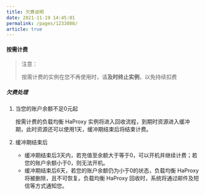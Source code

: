 ```yaml
---
title: 欠费说明
date: 2021-11-19 14:45:01
permalink: /pages/1233008/
article: true
---
```


#### 按需计费

> 注意：
>
> 按需计费的实例在您不再使用时，请**及时终止实例**，以免持续扣费

##### 欠费处理

1. 当您的账户余额不足0元起

   按需计费的负载均衡 HaProxy 实例将进入回收流程，到期时资源进入缓冲期，此时资源还可以使用1天，缓冲期结束后将结束计费。

2. 缓冲期结束后

   + 缓冲期结束后3天内，若充值至余额大于等于0，可以开机并继续计费；若您的账户余额小于0，则无法开机。
   + 缓冲期结束后6天，若您的账户余额仍为小于0的状态，负载均衡 HaProxy 将被删除，且不可恢复。负载均衡 HaProxy 回收时，系统将通过邮件及短信等方式通知您。
